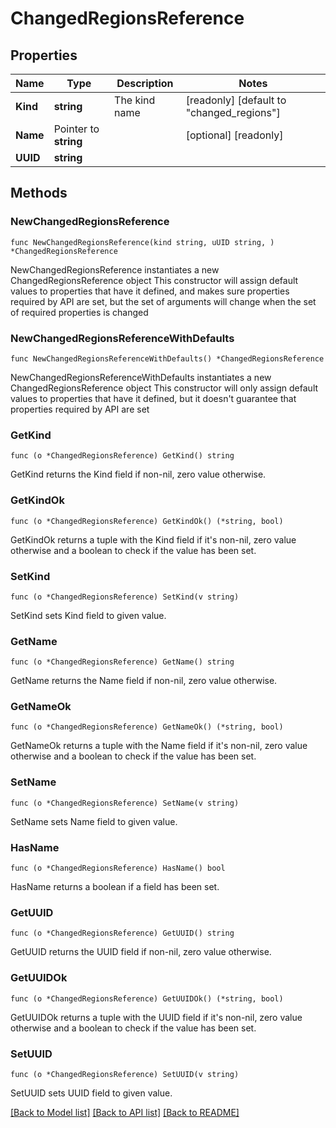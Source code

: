 # ChangedRegionsReference

## Properties

Name | Type | Description | Notes
------------ | ------------- | ------------- | -------------
**Kind** | **string** | The kind name | [readonly] [default to "changed_regions"]
**Name** | Pointer to **string** |  | [optional] [readonly] 
**UUID** | **string** |  | 

## Methods

### NewChangedRegionsReference

`func NewChangedRegionsReference(kind string, uUID string, ) *ChangedRegionsReference`

NewChangedRegionsReference instantiates a new ChangedRegionsReference object
This constructor will assign default values to properties that have it defined,
and makes sure properties required by API are set, but the set of arguments
will change when the set of required properties is changed

### NewChangedRegionsReferenceWithDefaults

`func NewChangedRegionsReferenceWithDefaults() *ChangedRegionsReference`

NewChangedRegionsReferenceWithDefaults instantiates a new ChangedRegionsReference object
This constructor will only assign default values to properties that have it defined,
but it doesn't guarantee that properties required by API are set

### GetKind

`func (o *ChangedRegionsReference) GetKind() string`

GetKind returns the Kind field if non-nil, zero value otherwise.

### GetKindOk

`func (o *ChangedRegionsReference) GetKindOk() (*string, bool)`

GetKindOk returns a tuple with the Kind field if it's non-nil, zero value otherwise
and a boolean to check if the value has been set.

### SetKind

`func (o *ChangedRegionsReference) SetKind(v string)`

SetKind sets Kind field to given value.


### GetName

`func (o *ChangedRegionsReference) GetName() string`

GetName returns the Name field if non-nil, zero value otherwise.

### GetNameOk

`func (o *ChangedRegionsReference) GetNameOk() (*string, bool)`

GetNameOk returns a tuple with the Name field if it's non-nil, zero value otherwise
and a boolean to check if the value has been set.

### SetName

`func (o *ChangedRegionsReference) SetName(v string)`

SetName sets Name field to given value.

### HasName

`func (o *ChangedRegionsReference) HasName() bool`

HasName returns a boolean if a field has been set.

### GetUUID

`func (o *ChangedRegionsReference) GetUUID() string`

GetUUID returns the UUID field if non-nil, zero value otherwise.

### GetUUIDOk

`func (o *ChangedRegionsReference) GetUUIDOk() (*string, bool)`

GetUUIDOk returns a tuple with the UUID field if it's non-nil, zero value otherwise
and a boolean to check if the value has been set.

### SetUUID

`func (o *ChangedRegionsReference) SetUUID(v string)`

SetUUID sets UUID field to given value.



[[Back to Model list]](../README.md#documentation-for-models) [[Back to API list]](../README.md#documentation-for-api-endpoints) [[Back to README]](../README.md)


